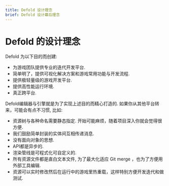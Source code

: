 ```yaml
---
title: Defold 设计理念
brief: Defold 设计幕后理念
---
```


# Defold 的设计理念

Defold 为以下目的而创建:

- 为游戏团队提供专业的迭代开发平台.
- 简单明了，提供可视化解决方案和游戏常用功能与开发流程.
- 提供极轻量级的游戏开发平台.
- 提供高性能运行环境.
- 真正跨平台.

Defold编辑器与引擎就是为了实现上述目的而精心打造的. 如果你从其他平台转来，可能会有点不习惯, 比如:

- 资源树与各种命名需要静态指定. 开始可能麻烦，随着项目深入你就会觉得很方便.
- 我们鼓励简单封装的实体间互相传递消息.
- 没有面向对象的思想.
- API都是异步的.
- 渲染管线是可程式化可自定义的.
- 所有资源文件都是直白文本文件, 为了最大化适应 Git merge ，也为了方便用外部工具编辑.
- 资源可以实时修改然后在运行中的游戏里热重载，这样特别方便开发迭代和做测试.
